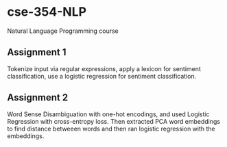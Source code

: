# cse-354-NLP
Natural Language Programming course

## Assignment 1
Tokenize input via regular expressions, apply a lexicon for sentiment classification, use a logistic regression for sentiment classification.


## Assignment 2
Word Sense Disambiguation with one-hot encodings, and used Logistic Regression with cross-entropy loss. Then extracted PCA word embeddings to find distance betweeen words and then ran logistic regression with the embeddings.

